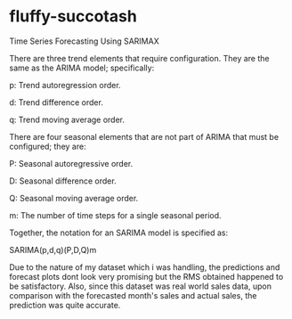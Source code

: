 # fluffy-succotash
Time Series Forecasting Using SARIMAX

There are three trend elements that require configuration.
They are the same as the ARIMA model; specifically:

p: Trend autoregression order.

d: Trend difference order.

q: Trend moving average order.

There are four seasonal elements that are not part of ARIMA that must be configured; they are:

P: Seasonal autoregressive order.

D: Seasonal difference order.

Q: Seasonal moving average order.

m: The number of time steps for a single seasonal period.

Together, the notation for an SARIMA model is specified as:

SARIMA(p,d,q)(P,D,Q)m

Due to the nature of my dataset which i was handling, the predictions and forecast plots dont look very promising but the RMS obtained happened to be satisfactory. Also, since this dataset was real world sales data, upon comparison with the forecasted month's sales and actual sales, the prediction was quite accurate.
